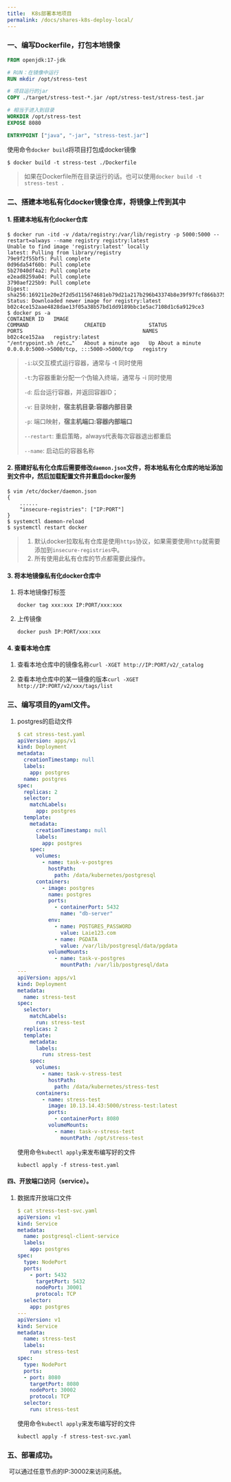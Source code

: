 ```yaml
---
title:  K8s部署本地项目
permalink: /docs/shares-k8s-deploy-local/
---
```


### 一、编写Dockerfile，打包本地镜像

```dockerfile
FROM openjdk:17-jdk

# RUN：在镜像中运行
RUN mkdir /opt/stress-test

# 项目运行的jar
COPY ./target/stress-test-*.jar /opt/stress-test/stress-test.jar

# 相当于进入到目录
WORKDIR /opt/stress-test
EXPOSE 8080

ENTRYPOINT ["java", "-jar", "stress-test.jar"]
```

使用命令`docker build`将项目打包成docker镜像

```shell
$ docker build -t stress-test ./Dockerfile
```

> 如果在Dockerfile所在目录运行的话。也可以使用`docker build -t stress-test .`



### 二、搭建本地私有化docker镜像仓库，将镜像上传到其中

#### 1. 搭建本地私有化docker仓库

```shell
$ docker run -itd -v /data/registry:/var/lib/registry -p 5000:5000 --restart=always --name registry registry:latest
Unable to find image 'registry:latest' locally
latest: Pulling from library/registry
79e9f2f55bf5: Pull complete 
0d96da54f60b: Pull complete 
5b27040df4a2: Pull complete 
e2ead8259a04: Pull complete 
3790aef225b9: Pull complete 
Digest: sha256:169211e20e2f2d5d115674681eb79d21a217b296b43374b8e39f97fcf866b375
Status: Downloaded newer image for registry:latest
b02c4ce152aae4828dae13f05a38b57bd1dd9189bbc1e5ac7108d1c6a9129ce3
$ docker ps -a
CONTAINER ID   IMAGE                                               COMMAND                  CREATED              STATUS                       PORTS                                       NAMES
b02c4ce152aa   registry:latest                                     "/entrypoint.sh /etc…"   About a minute ago   Up About a minute            0.0.0.0:5000->5000/tcp, :::5000->5000/tcp   registry
```

>`-i`:以交互模式运行容器，通常与 -t 同时使用
>
>`-t`:为容器重新分配一个伪输入终端，通常与 -i 同时使用
>
>`-d`: 后台运行容器，并返回容器ID； 
>
>`-v`: 目录映射，**宿主机目录:容器内部目录**
>
>`-p`: 端口映射，**宿主机端口:容器内部端口**
>
>`--restart`: 重启策略，always代表每次容器退出都重启
>
>`--name`: 启动后的容器名称



#### 2. 搭建好私有化仓库后需要修改`daemon.json`文件，将本地私有化仓库的地址添加到文件中，然后加载配置文件并重启docker服务

```shell
$ vim /etc/docker/daemon.json
{
    ......
    "insecure-registries": ["IP:PORT"]
}
$ systemctl daemon-reload
$ systemctl restart docker
```

> 1. 默认docker拉取私有仓库是使用`https`协议，如果需要使用`http`就需要添加到`insecure-registries`中。
> 2. 所有使用此私有仓库的节点都需要此操作。

#### 3. 将本地镜像私有化docker仓库中

1. 将本地镜像打标签

    `docker tag xxx:xxx IP:PORT/xxx:xxx`

2. 上传镜像

    `docker push IP:PORT/xxx:xxx `

#### 4. 查看本地仓库

1. 查看本地仓库中的镜像名称`curl -XGET http://IP:PORT/v2/_catalog`

2. 查看本地仓库中的某一镜像的版本`curl -XGET http://IP:PORT/v2/xxx/tags/list`

     

### 三、编写项目的yaml文件。

1. postgres的启动文件

    ```yaml
    $ cat stress-test.yaml
    apiVersion: apps/v1
    kind: Deployment
    metadata:
      creationTimestamp: null
      labels:
        app: postgres
      name: postgres
    spec:
      replicas: 2
      selector:
        matchLabels:
          app: postgres
      template:
        metadata:
          creationTimestamp: null
          labels:
            app: postgres
        spec:
          volumes:
            - name: task-v-postgres
              hostPath:
                path: /data/kubernetes/postgresql
          containers:
            - image: postgres
              name: postgres
              ports:
                - containerPort: 5432
                  name: "db-server"
              env:
                - name: POSTGRES_PASSWORD
                  value: Laie123.com
                - name: PGDATA
                  value: /var/lib/postgresql/data/pgdata
              volumeMounts:
                - name: task-v-postgres
                  mountPath: /var/lib/postgresql/data
    ---
    apiVersion: apps/v1
    kind: Deployment
    metadata:
      name: stress-test
    spec:
      selector:
        matchLabels:
          run: stress-test
      replicas: 2
      template:
        metadata:
          labels:
            run: stress-test
        spec:
          volumes:
            - name: task-v-stress-test
              hostPath:
                path: /data/kubernetes/stress-test
          containers:
            - name: stress-test
              image: 10.13.14.43:5000/stress-test:latest
              ports:
                - containerPort: 8080
              volumeMounts:
                - name: task-v-stress-test
                  mountPath: /opt/stress-test
    ```

    

    使用命令`kubectl apply`来发布编写好的文件

    ```shell
    kubectl apply -f stress-test.yaml
    ```

    

#### 四、开放端口访问（service）。

1. 数据库开放端口文件

    ```yaml
    $ cat stress-test-svc.yaml
    apiVersion: v1
    kind: Service
    metadata:
      name: postgresql-client-service
      labels:
        app: postgres
    spec:
      type: NodePort
      ports:
        - port: 5432
          targetPort: 5432
          nodePort: 30001
          protocol: TCP
      selector:
        app: postgres
    ---
    apiVersion: v1
    kind: Service
    metadata:
      name: stress-test
      labels:
        run: stress-test
    spec:
      type: NodePort
      ports:
      - port: 8080
        targetPort: 8080
        nodePort: 30002
        protocol: TCP
      selector:
        run: stress-test
    ```

    

    使用命令`kubectl apply`来发布编写好的文件

    ```shell
    kubectl apply -f stress-test-svc.yaml
    ```

    

### 五、部署成功。

​ 可以通过任意节点的IP:30002来访问系统。

